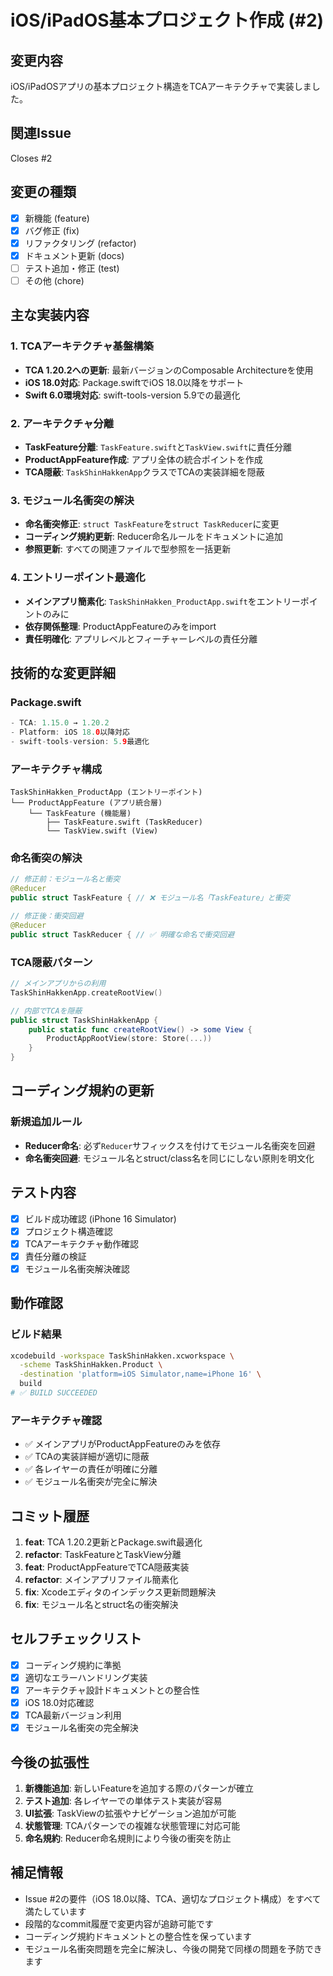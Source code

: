 # iOS/iPadOS基本プロジェクト作成 (#2)

## 変更内容
iOS/iPadOSアプリの基本プロジェクト構造をTCAアーキテクチャで実装しました。

## 関連Issue
Closes #2

## 変更の種類
- [x] 新機能 (feature)
- [x] バグ修正 (fix)
- [x] リファクタリング (refactor)
- [x] ドキュメント更新 (docs)
- [ ] テスト追加・修正 (test)
- [ ] その他 (chore)

## 主な実装内容

### 1. TCAアーキテクチャ基盤構築
- **TCA 1.20.2への更新**: 最新バージョンのComposable Architectureを使用
- **iOS 18.0対応**: Package.swiftでiOS 18.0以降をサポート
- **Swift 6.0環境対応**: swift-tools-version 5.9での最適化

### 2. アーキテクチャ分離
- **TaskFeature分離**: `TaskFeature.swift`と`TaskView.swift`に責任分離
- **ProductAppFeature作成**: アプリ全体の統合ポイントを作成
- **TCA隠蔽**: `TaskShinHakkenApp`クラスでTCAの実装詳細を隠蔽

### 3. モジュール名衝突の解決
- **命名衝突修正**: `struct TaskFeature`を`struct TaskReducer`に変更
- **コーディング規約更新**: Reducer命名ルールをドキュメントに追加
- **参照更新**: すべての関連ファイルで型参照を一括更新

### 4. エントリーポイント最適化
- **メインアプリ簡素化**: `TaskShinHakken_ProductApp.swift`をエントリーポイントのみに
- **依存関係整理**: ProductAppFeatureのみをimport
- **責任明確化**: アプリレベルとフィーチャーレベルの責任分離

## 技術的な変更詳細

### Package.swift
```swift
- TCA: 1.15.0 → 1.20.2
- Platform: iOS 18.0以降対応
- swift-tools-version: 5.9最適化
```

### アーキテクチャ構成
```
TaskShinHakken_ProductApp (エントリーポイント)
└── ProductAppFeature (アプリ統合層)
    └── TaskFeature (機能層)
        ├── TaskFeature.swift (TaskReducer)
        └── TaskView.swift (View)
```

### 命名衝突の解決
```swift
// 修正前：モジュール名と衝突
@Reducer
public struct TaskFeature { // ❌ モジュール名「TaskFeature」と衝突

// 修正後：衝突回避
@Reducer
public struct TaskReducer { // ✅ 明確な命名で衝突回避
```

### TCA隠蔽パターン
```swift
// メインアプリからの利用
TaskShinHakkenApp.createRootView()

// 内部でTCAを隠蔽
public struct TaskShinHakkenApp {
    public static func createRootView() -> some View {
        ProductAppRootView(store: Store(...))
    }
}
```

## コーディング規約の更新

### 新規追加ルール
- **Reducer命名**: 必ず`Reducer`サフィックスを付けてモジュール名衝突を回避
- **命名衝突回避**: モジュール名とstruct/class名を同じにしない原則を明文化

## テスト内容
- [x] ビルド成功確認 (iPhone 16 Simulator)
- [x] プロジェクト構造確認
- [x] TCAアーキテクチャ動作確認
- [x] 責任分離の検証
- [x] モジュール名衝突解決確認

## 動作確認

### ビルド結果
```bash
xcodebuild -workspace TaskShinHakken.xcworkspace \
  -scheme TaskShinHakken.Product \
  -destination 'platform=iOS Simulator,name=iPhone 16' \
  build
# ✅ BUILD SUCCEEDED
```

### アーキテクチャ確認
- ✅ メインアプリがProductAppFeatureのみを依存
- ✅ TCAの実装詳細が適切に隠蔽
- ✅ 各レイヤーの責任が明確に分離
- ✅ モジュール名衝突が完全に解決

## コミット履歴
1. **feat**: TCA 1.20.2更新とPackage.swift最適化
2. **refactor**: TaskFeatureとTaskView分離
3. **feat**: ProductAppFeatureでTCA隠蔽実装  
4. **refactor**: メインアプリファイル簡素化
5. **fix**: Xcodeエディタのインデックス更新問題解決
6. **fix**: モジュール名とstruct名の衝突解決

## セルフチェックリスト
- [x] コーディング規約に準拠
- [x] 適切なエラーハンドリング実装
- [x] アーキテクチャ設計ドキュメントとの整合性
- [x] iOS 18.0対応確認
- [x] TCA最新バージョン利用
- [x] モジュール名衝突の完全解決

## 今後の拡張性
1. **新機能追加**: 新しいFeatureを追加する際のパターンが確立
2. **テスト追加**: 各レイヤーでの単体テスト実装が容易
3. **UI拡張**: TaskViewの拡張やナビゲーション追加が可能
4. **状態管理**: TCAパターンでの複雑な状態管理に対応可能
5. **命名規約**: Reducer命名規則により今後の衝突を防止

## 補足情報
- Issue #2の要件（iOS 18.0以降、TCA、適切なプロジェクト構成）をすべて満たしています
- 段階的なcommit履歴で変更内容が追跡可能です
- コーディング規約ドキュメントとの整合性を保っています
- モジュール名衝突問題を完全に解決し、今後の開発で同様の問題を予防できます 

